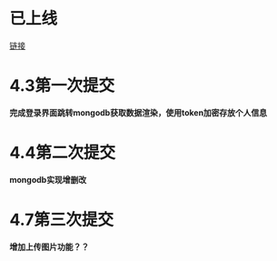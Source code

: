 # 已上线
[链接](http://47.112.204.2:1777/html/login.html "后台管理系统")
# 4.3第一次提交
**完成登录界面跳转mongodb获取数据渲染，使用token加密存放个人信息**
<br/>
# 4.4第二次提交
**mongodb实现增删改**
# 4.7第三次提交
**增加上传图片功能？？**
